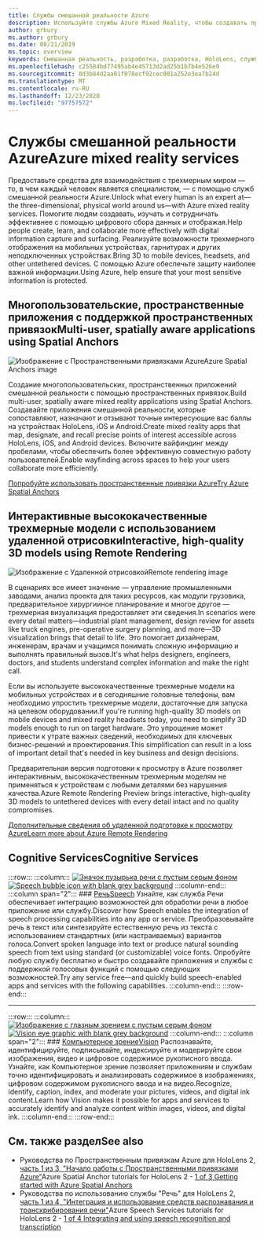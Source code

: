 ```yaml
---
title: Службы смешанной реальности Azure
description: Используйте службы Azure Mixed Reality, чтобы создавать приложения для многоплатформенных, многопользовательских и пространственных приложений, которые доступны на устройствах HoloLens, iOS и Android.
author: grbury
ms.author: grbury
ms.date: 08/21/2019
ms.topic: overview
keywords: Смешанная реальность, разработка, разработка, HoloLens, службы Azure, пространственные привязки, речь, концепция, удаленная визуализация
ms.openlocfilehash: c25584bd77495ab4e45713d2ad25b1b7b4e526e9
ms.sourcegitcommit: 8d3b84d2aa01f078ecf92cec001a252e3ea7b24d
ms.translationtype: MT
ms.contentlocale: ru-RU
ms.lasthandoff: 12/23/2020
ms.locfileid: "97757572"
---
```

# <a name="azure-mixed-reality-services"></a><span data-ttu-id="8c728-104">Службы смешанной реальности Azure</span><span class="sxs-lookup"><span data-stu-id="8c728-104">Azure mixed reality services</span></span>
<span data-ttu-id="8c728-105">Предоставьте средства для взаимодействия с трехмерным миром — то, в чем каждый человек является специалистом, — с помощью служб смешанной реальности Azure.</span><span class="sxs-lookup"><span data-stu-id="8c728-105">Unlock what every human is an expert at—the three-dimensional, physical world around us—with Azure mixed reality services.</span></span> <span data-ttu-id="8c728-106">Помогите людям создавать, изучать и сотрудничать эффективнее с помощью цифрового сбора данных и отображая.</span><span class="sxs-lookup"><span data-stu-id="8c728-106">Help people create, learn, and collaborate more effectively with digital information capture and surfacing.</span></span> <span data-ttu-id="8c728-107">Реализуйте возможности трехмерного отображения на мобильных устройствах, гарнитурах и других неподключенных устройствах.</span><span class="sxs-lookup"><span data-stu-id="8c728-107">Bring 3D to mobile devices, headsets, and other untethered devices.</span></span> <span data-ttu-id="8c728-108">С помощью Azure обеспечьте защиту наиболее важной информации.</span><span class="sxs-lookup"><span data-stu-id="8c728-108">Using Azure, help ensure that your most sensitive information is protected.</span></span>

## <a name="multi-user-spatially-aware-applications-using-spatial-anchors"></a><span data-ttu-id="8c728-109">Многопользовательские, пространственные приложения с поддержкой пространственных привязок</span><span class="sxs-lookup"><span data-stu-id="8c728-109">Multi-user, spatially aware applications using Spatial Anchors</span></span>

![ <span data-ttu-id="8c728-110">Изображение с Пространственными привязками Azure</span><span class="sxs-lookup"><span data-stu-id="8c728-110">Azure Spatial Anchors image</span></span>](../design/images/AzureSpatialAnchors.jpg)

<span data-ttu-id="8c728-111">Создание многопользовательских, пространственных приложений смешанной реальности с помощью пространственных привязок.</span><span class="sxs-lookup"><span data-stu-id="8c728-111">Build multi-user, spatially aware mixed reality applications using Spatial Anchors.</span></span> <span data-ttu-id="8c728-112">Создавайте приложения смешанной реальности, которые сопоставляют, назначают и отзывают точные интересующие вас баллы на устройствах HoloLens, iOS и Android.</span><span class="sxs-lookup"><span data-stu-id="8c728-112">Create mixed reality apps that map, designate, and recall precise points of interest accessible across HoloLens, iOS, and Android devices.</span></span> <span data-ttu-id="8c728-113">Включите вайфиндинг между пробелами, чтобы обеспечить более эффективную совместную работу пользователей.</span><span class="sxs-lookup"><span data-stu-id="8c728-113">Enable wayfinding across spaces to help your users collaborate more efficiently.</span></span>

[<span data-ttu-id="8c728-114">Попробуйте использовать пространственные привязки Azure</span><span class="sxs-lookup"><span data-stu-id="8c728-114">Try Azure Spatial Anchors</span></span>](https://docs.microsoft.com/azure/spatial-anchors)


## <a name="interactive-high-quality-3d-models-using-remote-rendering"></a><span data-ttu-id="8c728-115">Интерактивные высококачественные трехмерные модели с использованием удаленной отрисовки</span><span class="sxs-lookup"><span data-stu-id="8c728-115">Interactive, high-quality 3D models using Remote Rendering</span></span>

![ <span data-ttu-id="8c728-116">Изображение с Удаленной отрисовкой</span><span class="sxs-lookup"><span data-stu-id="8c728-116">Remote rendering image</span></span>](../design/images/RemoteRendering.jpg)

<span data-ttu-id="8c728-117">В сценариях все имеет значение — управление промышленными заводами, анализ проекта для таких ресурсов, как модули грузовика, предварительное хирургииное планирование и многое другое — трехмерная визуализация предоставляет эти сведения.</span><span class="sxs-lookup"><span data-stu-id="8c728-117">In scenarios were every detail matters—industrial plant management, design review for assets like truck engines, pre-operative surgery planning, and more—3D visualization brings that detail to life.</span></span> <span data-ttu-id="8c728-118">Это помогает дизайнерам, инженерам, врачам и учащимся понимать сложную информацию и выполнять правильный вызов.</span><span class="sxs-lookup"><span data-stu-id="8c728-118">It's what helps designers, engineers, doctors, and students understand complex information and make the right call.</span></span>

<span data-ttu-id="8c728-119">Если вы используете высококачественные трехмерные модели на мобильных устройствах и в сегодняшние головные телефоны, вам необходимо упростить трехмерные модели, достаточные для запуска на целевом оборудовании.</span><span class="sxs-lookup"><span data-stu-id="8c728-119">If you're running high-quality 3D models on mobile devices and mixed reality headsets today, you need to simplify 3D models enough to run on target hardware.</span></span> <span data-ttu-id="8c728-120">Это упрощение может привести к утрате важных сведений, необходимых для ключевых бизнес-решений и проектирования.</span><span class="sxs-lookup"><span data-stu-id="8c728-120">This simplification can result in a loss of important detail that's needed in key business and design decisions.</span></span>

<span data-ttu-id="8c728-121">Предварительная версия подготовки к просмотру в Azure позволяет интерактивным, высококачественным трехмерным моделям не применяться к устройствам с любыми деталями без нарушения качества.</span><span class="sxs-lookup"><span data-stu-id="8c728-121">Azure Remote Rendering Preview brings interactive, high-quality 3D models to untethered devices with every detail intact and no quality compromises.</span></span>

[<span data-ttu-id="8c728-122">Дополнительные сведения об удаленной подготовке к просмотру Azure</span><span class="sxs-lookup"><span data-stu-id="8c728-122">Learn more about Azure Remote Rendering</span></span>](https://azure.microsoft.com/services/remote-rendering)

## <a name="cognitive-services"></a><span data-ttu-id="8c728-123">Cognitive Services</span><span class="sxs-lookup"><span data-stu-id="8c728-123">Cognitive Services</span></span>

:::row:::
    :::column:::
       <span data-ttu-id="8c728-124">[![Значок пузырька речи с пустым серым фоном](images/speech.jpg)](https://docs.microsoft.com/azure/cognitive-services/speech-service/)</span><span class="sxs-lookup"><span data-stu-id="8c728-124">[![Speech bubble icon with blank grey background](images/speech.jpg)](https://docs.microsoft.com/azure/cognitive-services/speech-service/)</span></span>
    :::column-end:::
    :::column span="2":::
        ### <a name="speech"></a>[<span data-ttu-id="8c728-125">Речь</span><span class="sxs-lookup"><span data-stu-id="8c728-125">Speech</span></span>](https://docs.microsoft.com/azure/cognitive-services/speech-service/)
        <span data-ttu-id="8c728-126">Узнайте, как служба Речи обеспечивает интеграцию возможностей для обработки речи в любое приложение или службу.</span><span class="sxs-lookup"><span data-stu-id="8c728-126">Discover how Speech enables the integration of speech processing capabilities into any app or service.</span></span> <span data-ttu-id="8c728-127">Преобразовывайте речь в текст или синтезируйте естественную речь из текста с использованием стандартных (или настраиваемых) вариантов голоса.</span><span class="sxs-lookup"><span data-stu-id="8c728-127">Convert spoken language into text or produce natural sounding speech from text using standard (or customizable) voice fonts.</span></span> <span data-ttu-id="8c728-128">Опробуйте любую службу бесплатно и быстро создавайте приложения и службы с поддержкой голосовых функций с помощью следующих возможностей.</span><span class="sxs-lookup"><span data-stu-id="8c728-128">Try any service free—and quickly build speech-enabled apps and services with the following capabilities.</span></span>
    :::column-end:::
:::row-end:::

---

:::row:::
    :::column:::
       <span data-ttu-id="8c728-129">[![Изображение с глазным зрением с пустым серым фоном](images/vision.jpg)](https://docs.microsoft.com/azure/cognitive-services/computer-vision/)</span><span class="sxs-lookup"><span data-stu-id="8c728-129">[![Vision eye graphic with blank grey background](images/vision.jpg)](https://docs.microsoft.com/azure/cognitive-services/computer-vision/)</span></span>
    :::column-end:::
    :::column span="2":::
        ### <a name="vision"></a>[<span data-ttu-id="8c728-130">Компьютерное зрение</span><span class="sxs-lookup"><span data-stu-id="8c728-130">Vision</span></span>](https://docs.microsoft.com/azure/cognitive-services/computer-vision/)
        <span data-ttu-id="8c728-131">Распознавайте, идентифицируйте, подписывайте, индексируйте и модерируйте свои изображения, видео и цифровое содержимое рукописного ввода. Узнайте, как Компьютерное зрение позволяет приложениям и службам точно идентифицировать и анализировать содержимое в изображениях, цифровом содержимом рукописного ввода и на видео.</span><span class="sxs-lookup"><span data-stu-id="8c728-131">Recognize, identify, caption, index, and moderate your pictures, videos, and digital ink content.Learn how Vision makes it possible for apps and services to accurately identify and analyze content within images, videos, and digital ink.</span></span>
    :::column-end:::
:::row-end:::


## <a name="see-also"></a><span data-ttu-id="8c728-132">См. также раздел</span><span class="sxs-lookup"><span data-stu-id="8c728-132">See also</span></span>

* <span data-ttu-id="8c728-133">Руководства по Пространственным привязкам Azure для HoloLens 2, [часть 1 из 3, "Начало работы с Пространственными привязками Azure"](../mrlearning-asa-ch1.md)</span><span class="sxs-lookup"><span data-stu-id="8c728-133">Azure Spatial Anchor tutorials for HoloLens 2 - [1 of 3 Getting started with Azure Spatial Anchors](../mrlearning-asa-ch1.md)</span></span>
* <span data-ttu-id="8c728-134">Руководства по использованию службы "Речь" для HoloLens 2, [часть 1 из 4, "Интеграция и использование средств распознавания и транскрибирования речи"](../develop/unity/tutorials/mrlearning-speechSDK-ch1.md)</span><span class="sxs-lookup"><span data-stu-id="8c728-134">Azure Speech Services tutorials for HoloLens 2 - [1 of 4 Integrating and using speech recognition and transcription](../develop/unity/tutorials/mrlearning-speechSDK-ch1.md)</span></span>
